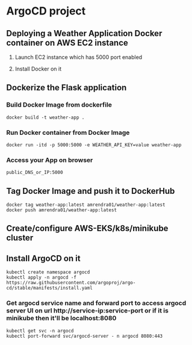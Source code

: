 # ArgoCD project

## Deploying a Weather Application Docker container on AWS EC2 instance

1. Launch EC2 instance which has 5000 port enabled

2. Install Docker on it

## Dockerize the Flask application

### Build Docker Image from dockerfile
```
docker build -t weather-app .

```
### Run Docker container from Docker Image
```
docker run -itd -p 5000:5000 -e WEATHER_API_KEY=value weather-app

```
### Access your App on browser
```
public_DNS_or_IP:5000
```

## Tag Docker Image and push it to DockerHub
```
docker tag weather-app:latest amrendra01/weather-app:latest
docker push amrendra01/weather-app:latest
```

## Create/configure AWS-EKS/k8s/minikube cluster

## Install ArgoCD on it
```
kubectl create namespace argocd
kubectl apply -n argocd -f https://raw.githubusercontent.com/argoproj/argo-cd/stable/manifests/install.yaml
```
### Get argocd service name and forward port to access argocd server UI on url http://service-ip:service-port or if it is minikube then it'll be localhost:8080
```
kubectl get svc -n argocd
kubectl port-forward svc/argocd-server - n argocd 8080:443
```